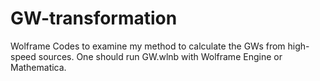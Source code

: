# GW-transformation
Wolframe Codes to examine my method to calculate the GWs from high-speed sources.
One should run GW.wlnb with  Wolframe Engine or Mathematica.
